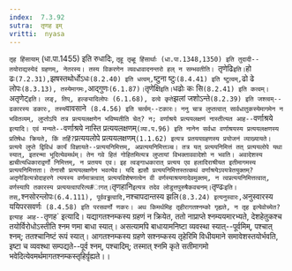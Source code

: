 ```yaml
---
index:  7.3.92
sutra:  तृणह इम्
vritti:  nyasa
---
```


`तृह हिंसायाम्` (धा.पा.1455) इति रुधादिः, `तृहू तृब्हू हिंसार्थाः (धा.पा.1348,1350) इति तुदादी--तयोराद्यस्येदं ग्रहणम्, नेतरस्य। तस्य विकरणेन व्यवधावादनन्तरो हल् न सम्भवतीति। `तृणेढि` इति। `हो ढः` (7.2.31), `झषस्तथोर्धोऽधः` (8.2.40) इति धत्वम्, `ष्टुना ष्टुः` (8.4.41) इति ष्टुत्वम्, `ढो ढे लोपः` (8.3.13), तस्येमागमः, `आद्गुणः` (6.1.87)। `तृणेक्षि` इति। `धढोः कः सि` (8.2.41) इति कत्वम्। `अतृणेट्` इति। लङ्, तिप्, हल्ङ्यादिलोपः (6.1.68), ढत्वे कृते `झलां जशोऽन्ते` (8.2.39) इति जश्त्वम्--ढकारस्य डकारः, तस्य `वावसाने` (8.4.56) इति चर्त्वम्--टकारः।
ननु चात्र लुप्तत्वात् सार्वधातुकस्येमागमेन न भवितव्यम्, लुप्तोऽपि तत्र प्रत्ययलक्षणेन भविष्यतीति चेत्? न; वर्णाश्रये प्रत्ययलक्षणं नास्तीत्यत आह--`वर्णाश्रये` इत्यादि। एवं मन्यते--`वर्णाश्रये नास्ति प्रत्ययलक्षणम्` (व्या.प.96) इति नानेन सर्वधा वर्णाश्रयस्य प्रत्ययलक्षणस्य प्रतिषेधः क्रियते, किं तर्हि? `प्रत्ययलोपे प्रत्ययलक्षणम्` (1.1.62) इत्यत्र प्रतययग्रहणस्य प्रयोजनं व्याख्यायते। प्रत्यये लुप्ते द्विविधं कार्यं विज्ञायते--प्रत्ययनिमित्तम्, अप्रत्ययनिमित्तञ्च। तत्र यत् प्रत्ययनिमित्तं तत् प्रत्ययलोपे यथा स्यात्, इतरन्मा भूदित्येवमर्थम्। तेन गवे हितं गोहितमित्यत्र लुप्तायां विभक्ताववादेशो न भवति। अवादेशस्य ह्यचीत्यधिकाराद्वर्णो निमित्तम्, न प्रतयय एव। इह त्वङ्गाधकारात् प्रत्यय एव हलादिराश्रीयत इतीमागमस्य प्रत्ययनिमित्तता। तेनासौ प्रत्ययलक्षणेन भवत्येव। यदि ह्यसौ प्रत्ययनिमित्तस्तत्कथं वर्णाश्रयेऽपयत्रेतयुक्तम्? अतृणेडित्यत्रोदाहरणे त्ययस्य वर्णमात्रत्वात् प्रत्ययविशेषणत्वेन वी वर्णस्याश्रयणादेवमुक्तम्, न त्वप्रत्ययनिमित्तत्वात्, वर्णस्यापि तकारस्य प्रत्ययत्वापरित्य#ागत्। `तृणहानि` इत्यत्र तदेव लोडुत्तपुरुषैकवचनम्। `तृण्ढः` इति। तस्, `श्नसोरन्लोपः` (6.4.111), पूर्ववड्ढत्वादि, `नश्चापदान्तस्य झलि` (8.3.24) इत्यनुस्वारः, `अनुस्वारस्य ययिपरसवर्णः` (8.4.58) इति परसवर्णो णकरः।
अथ किमर्थमिह तृहीरागतश्नम्को गृह्यते, न तृह इत्येवोच्येत? इत्याह आह--`तृणह` इत्यादि। यद्यागतश्नम्कस्य ग्रहणं न क्रियेत, ततो नाप्राप्ते श्नम्ययमारभ्यते, देशहेतुकश्च तयोर्विरोधोऽस्तीति श्नम णमा बाधा स्यात्। असत्यामपि बाधायामनिष्टा व्यवस्था स्यात्--पूर्वमिम्, पश्चात् श्नम्; ततश्चानिष्टं रूपं स्यात्। आगतश्नम्कस्य ग्रहणे सश्नम्कस्य तृहेरिमि विधीयमाने समावेशस्तयोर्भवति, इष्टा च व्यवश्था सम्पद्यते--पूर्व श्नम्, पश्चादिम्; तस्मात् श्नमि कृते सतीमागमो भवेदित्येवमर्थमागतश्नम्कस्तृहिर्ग्रृह्यते।।

